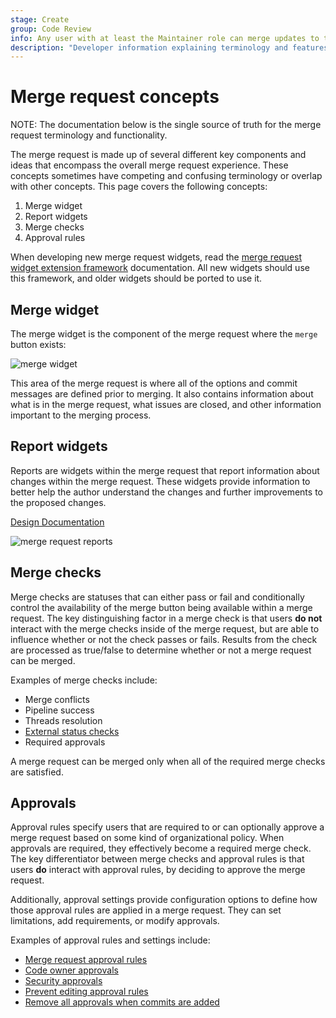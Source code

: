 ```yaml
---
stage: Create
group: Code Review
info: Any user with at least the Maintainer role can merge updates to this content. For details, see https://docs.gitlab.com/ee/development/development_processes.html#development-guidelines-review.
description: "Developer information explaining terminology and features used in merge requests."
---
```


# Merge request concepts

NOTE:
The documentation below is the single source of truth for the merge request terminology and functionality.

The merge request is made up of several different key components and ideas that encompass the overall merge request experience. These concepts sometimes have competing and confusing terminology or overlap with other concepts. This page covers the following concepts:

1. Merge widget
1. Report widgets
1. Merge checks
1. Approval rules

When developing new merge request widgets, read the
[merge request widget extension framework](../fe_guide/merge_request_widget_extensions.md)
documentation. All new widgets should use this framework, and older widgets should
be ported to use it.

## Merge widget

The merge widget is the component of the merge request where the `merge` button exists:

![merge widget](../img/merge_widget_v14_7.png)

This area of the merge request is where all of the options and commit messages are defined prior to merging. It also contains information about what is in the merge request, what issues are closed, and other information important to the merging process.

## Report widgets

Reports are widgets within the merge request that report information about changes within the merge request. These widgets provide information to better help the author understand the changes and further improvements to the proposed changes.

[Design Documentation](https://design.gitlab.com/patterns/merge-request-reports)

![merge request reports](../img/merge_request_reports_v14_7.png)

## Merge checks

Merge checks are statuses that can either pass or fail and conditionally control the availability of the merge button being available within a merge request. The key distinguishing factor in a merge check is that users **do not** interact with the merge checks inside of the merge request, but are able to influence whether or not the check passes or fails. Results from the check are processed as true/false to determine whether or not a merge request can be merged.

Examples of merge checks include:

- Merge conflicts
- Pipeline success
- Threads resolution
- [External status checks](../../user/project/merge_requests/status_checks.md)
- Required approvals

A merge request can be merged only when all of the required merge checks are satisfied.

## Approvals

Approval rules specify users that are required to or can optionally approve a merge request based on some kind of organizational policy. When approvals are required, they effectively become a required merge check. The key differentiator between merge checks and approval rules is that users **do** interact with approval rules, by deciding to approve the merge request.

Additionally, approval settings provide configuration options to define how those approval rules are applied in a merge request. They can set limitations, add requirements, or modify approvals.

Examples of approval rules and settings include:

- [Merge request approval rules](../../user/project/merge_requests/approvals/rules.md)
- [Code owner approvals](../../user/project/codeowners/index.md)
- [Security approvals](../../user/application_security/index.md#security-approvals-in-merge-requests)
- [Prevent editing approval rules](../../user/project/merge_requests/approvals/settings.md#prevent-editing-approval-rules-in-merge-requests)
- [Remove all approvals when commits are added](../../user/project/merge_requests/approvals/settings.md#remove-all-approvals-when-commits-are-added-to-the-source-branch)
